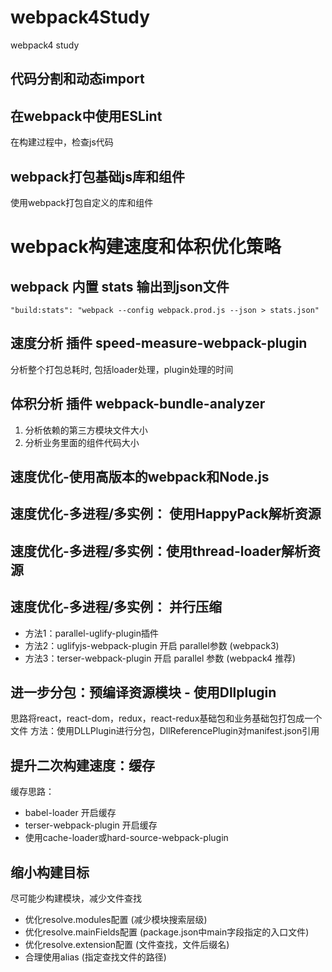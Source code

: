# webpack4Study
webpack4 study
## 代码分割和动态import
## 在webpack中使用ESLint
在构建过程中，检查js代码

## webpack打包基础js库和组件
使用webpack打包自定义的库和组件

# webpack构建速度和体积优化策略

## webpack 内置 stats 输出到json文件
```
"build:stats": "webpack --config webpack.prod.js --json > stats.json"
```
## 速度分析 插件 speed-measure-webpack-plugin
分析整个打包总耗时, 包括loader处理，plugin处理的时间

## 体积分析 插件 webpack-bundle-analyzer
1. 分析依赖的第三方模块文件大小
2. 分析业务里面的组件代码大小

## 速度优化-使用高版本的webpack和Node.js
## 速度优化-多进程/多实例： 使用HappyPack解析资源
## 速度优化-多进程/多实例：使用thread-loader解析资源

## 速度优化-多进程/多实例： 并行压缩
- 方法1：parallel-uglify-plugin插件
- 方法2：uglifyjs-webpack-plugin 开启 parallel参数 (webpack3)
- 方法3：terser-webpack-plugin 开启 parallel 参数 (webpack4 推荐)
## 进一步分包：预编译资源模块 - 使用Dllplugin
思路将react，react-dom，redux，react-redux基础包和业务基础包打包成一个文件
方法：使用DLLPlugin进行分包，DllReferencePlugin对manifest.json引用

## 提升二次构建速度：缓存
缓存思路：
- babel-loader 开启缓存
- terser-webpack-plugin 开启缓存
- 使用cache-loader或hard-source-webpack-plugin

## 缩小构建目标
尽可能少构建模块，减少文件查找
- 优化resolve.modules配置 (减少模块搜索层级)
- 优化resolve.mainFields配置 (package.json中main字段指定的入口文件)
- 优化resolve.extension配置 (文件查找，文件后缀名)
- 合理使用alias (指定查找文件的路径)
